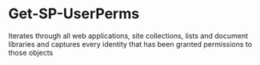 # Get-SP-UserPerms
Iterates through all web applications, site collections, lists and document libraries and captures every identity that has been granted permissions to those objects
